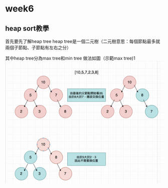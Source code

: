 # week6 

## heap sort教學
首先要先了解heap tree
heap tree是一個二元樹（二元樹意思：每個節點最多就兩個子節點、子節點有左右之分）

其中heap tree分為max tree和min tree
做法如圖（示範max tree)1
![image](https://github.com/hsuanwen0114/sharon8811437/blob/master/heapsort/heapsort%E6%B5%81%E7%A8%8B%E5%9C%96.png)


